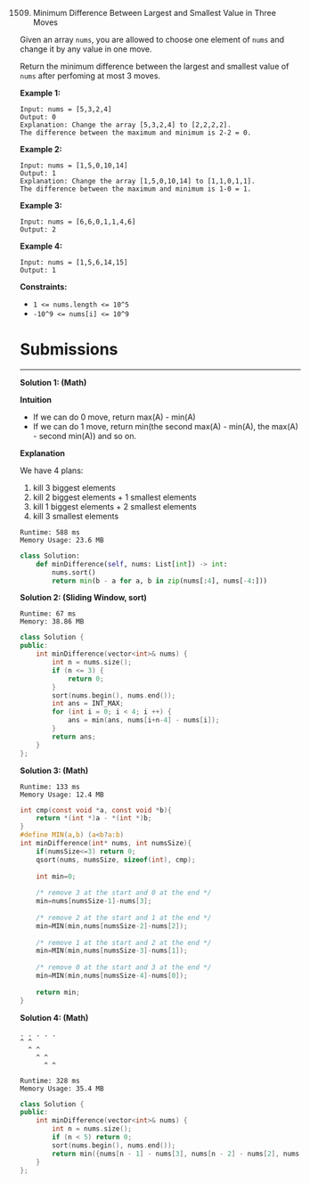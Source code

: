 1509. Minimum Difference Between Largest and Smallest Value in Three Moves

Given an array `nums`, you are allowed to choose one element of `nums` and change it by any value in one move.

Return the minimum difference between the largest and smallest value of `nums` after perfoming at most 3 moves.

 

**Example 1:**
```
Input: nums = [5,3,2,4]
Output: 0
Explanation: Change the array [5,3,2,4] to [2,2,2,2].
The difference between the maximum and minimum is 2-2 = 0.
```

**Example 2:**
```
Input: nums = [1,5,0,10,14]
Output: 1
Explanation: Change the array [1,5,0,10,14] to [1,1,0,1,1]. 
The difference between the maximum and minimum is 1-0 = 1.
```

**Example 3:**
```
Input: nums = [6,6,0,1,1,4,6]
Output: 2
```

**Example 4:**
```
Input: nums = [1,5,6,14,15]
Output: 1
```

**Constraints:**

* `1 <= nums.length <= 10^5`
* `-10^9 <= nums[i] <= 10^9`

# Submissions
---
**Solution 1: (Math)**

**Intuition**

* If we can do 0 move, return max(A) - min(A)
* If we can do 1 move, return min(the second max(A) - min(A), the max(A) - second min(A))
and so on.


**Explanation**

We have 4 plans:

1. kill 3 biggest elements
1. kill 2 biggest elements + 1 smallest elements
1. kill 1 biggest elements + 2 smallest elements
1. kill 3 smallest elements

```
Runtime: 588 ms
Memory Usage: 23.6 MB
```
```python
class Solution:
    def minDifference(self, nums: List[int]) -> int:
        nums.sort()
        return min(b - a for a, b in zip(nums[:4], nums[-4:]))
```

**Solution 2: (Sliding Window, sort)**
```
Runtime: 67 ms
Memory: 38.86 MB
```
```c++
class Solution {
public:
    int minDifference(vector<int>& nums) {
        int n = nums.size();
        if (n <= 3) {
            return 0;
        }
        sort(nums.begin(), nums.end());
        int ans = INT_MAX;
        for (int i = 0; i < 4; i ++) {
            ans = min(ans, nums[i+n-4] - nums[i]);
        }
        return ans;
    }
};
```

**Solution 3: (Math)**
```
Runtime: 133 ms
Memory Usage: 12.4 MB
```
```c
int cmp(const void *a, const void *b){
    return *(int *)a - *(int *)b;
}
#define MIN(a,b) (a<b?a:b)
int minDifference(int* nums, int numsSize){
    if(numsSize<=3) return 0;
    qsort(nums, numsSize, sizeof(int), cmp);
    
    int min=0;
    
    /* remove 3 at the start and 0 at the end */
    min=nums[numsSize-1]-nums[3];
    
    /* remove 2 at the start and 1 at the end */
    min=MIN(min,nums[numsSize-2]-nums[2]);
    
    /* remove 1 at the start and 2 at the end */
    min=MIN(min,nums[numsSize-3]-nums[1]);
    
    /* remove 0 at the start and 3 at the end */
    min=MIN(min,nums[numsSize-4]-nums[0]);
    
    return min;
}
```

**Solution 4: (Math)**

    . . . . . 
    ^ ^
      ^ ^
        ^ ^
          ^ ^

```
Runtime: 328 ms
Memory Usage: 35.4 MB
```
```c++
class Solution {
public:
    int minDifference(vector<int>& nums) {
        int n = nums.size();
        if (n < 5) return 0;
        sort(nums.begin(), nums.end());
        return min({nums[n - 1] - nums[3], nums[n - 2] - nums[2], nums[n - 3] - nums[1], nums[n - 4] - nums[0]});
    }
};
```

